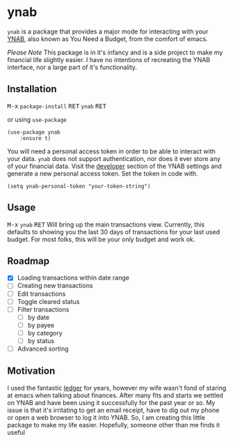 # ynab

`ynab` is a package that provides a major mode for interacting with your [YNAB](https://youneedabudget.com), also known as You Need a Budget, from the comfort of emacs.

*Please Note* This package is in it's infancy and is a side project to make my financial life slightly easier. I have no intentions of recreating the YNAB interface, nor a large part of it's functionality.

## Installation

<kbd>M-x</kbd> `package-install` <kbd>RET</kbd> `ynab` <kbd>RET</kbd>

or using `use-package`

``` emacs-lisp
(use-package ynab
    :ensure t)
```

You will need a personal access token in order to be able to interact with your data. `ynab` does not support authentication, nor does it ever store any of your financial data. Visit the [developer](https://app.youneedabudget.com/settings/developer) section of the YNAB settings and generate a new personal access token. Set the token in code with.

``` emacs-lisp
(setq ynab-personal-token "your-token-string")
```

## Usage

<kbd>M-x</kbd> `ynab` <kbd>RET</kbd> Will bring up the main transactions view. Currently, this defaults to showing you the last 30 days of transactions for your last used budget. For most folks, this will be your only budget and work ok. 

## Roadmap

- [x] Loading transactions within date range
- [ ] Creating new transactions
- [ ] Edit transactions
- [ ] Toggle cleared status
- [ ] Filter transactions
  - [ ] by date
  - [ ] by payee
  - [ ] by category
  - [ ] by status
- [ ] Advanced sorting

## Motivation
I used the fantastic [ledger](https://github.com/ledger/ledger) for years, however my wife wasn't fond of staring at emacs when talking about finances. After many fits and starts we settled on YNAB and have been using it successfully for the past year or so. My issue is that it's irritating to get an email receipt, have to dig out my phone or open a web browser to log it into YNAB. So, I am creating this little package to make my life easier. Hopefully, someone other than me finds it useful

